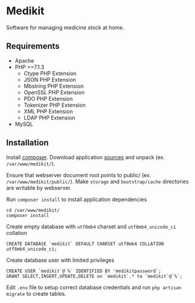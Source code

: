 # Medikit

Software for managing medicine stock at home.

## Requirements

 - Apache
 - PHP >=7.1.3
   - Ctype PHP Extension
   - JSON PHP Extension
   - Mbstring PHP Extension
   - OpenSSL PHP Extension
   - PDO PHP Extension
   - Tokenizer PHP Extension
   - XML PHP Extension
   - LDAP PHP Extension
 - MySQL
 

## Installation

Install [composer](https://getcomposer.org/). Download application [sources](https://github.com/steshan/medikit) and unpack (ex. `/var/www/medikit/`).

Ensure that webserver document root points to public/ (ex. `/var/www/medikit/public/`). Make `storage` and `bootstrap/cache` directories are writable by webserver.

Run `composer install` to install application dependencies
```
cd /var/www/medikit/
composer install
```

Create empty database with `utf8mb4` charset and `utf8mb4_unicode_ci` collation
```
CREATE DATABASE `medikit` DEFAULT CHARSET utf8mb4 COLLATION utf8mb4_unicode_ci;
```

Create database user with limited privileges
```
CREATE USER `medikit`@`%` IDENTIFIED BY 'medikitpassword`;
GRANT SELECT,INSERT,UPDATE,DELETE on `medikit`.* to `medikit`@`%`; 
```

Edit `.env` file to setup correct database credentials and run `php artisan migrate` to create tables.
